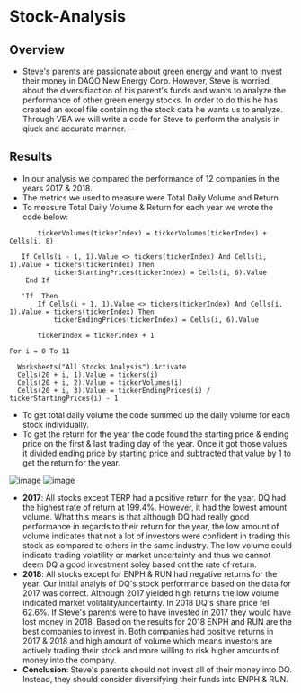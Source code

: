 # Stock-Analysis
## Overview
* Steve's parents are passionate about green energy and want to invest their money in DAQO New Energy Corp. However, Steve is worried about the diversifiaction of his parent's funds and wants to analyze the performance of other green energy stocks. In order to do this he has created an excel file containing the stock data he wants us to analyze. Through VBA we will write a code for Steve to perform the analysis in qiuck and accurate manner.
--
## Results
 * In our analysis we compared the performance of 12 companies in the years 2017 & 2018.
 * The metrics we used to measure were Total Daily Volume and Return
 * To measure Total Daily Volume & Return for each year we wrote the code below:
 ``` 
        tickerVolumes(tickerIndex) = tickerVolumes(tickerIndex) + Cells(i, 8)
    
    If Cells(i - 1, 1).Value <> tickers(tickerIndex) And Cells(i, 1).Value = tickers(tickerIndex) Then
            tickerStartingPrices(tickerIndex) = Cells(i, 6).Value
     End If
  
    'If  Then
        If Cells(i + 1, 1).Value <> tickers(tickerIndex) And Cells(i, 1).Value = tickers(tickerIndex) Then
            tickerEndingPrices(tickerIndex) = Cells(i, 6).Value
            
        tickerIndex = tickerIndex + 1
 ```
 ```
 For i = 0 To 11
    
   Worksheets("All Stocks Analysis").Activate
   Cells(20 + i, 1).Value = tickers(i)
   Cells(20 + i, 2).Value = tickerVolumes(i)
   Cells(20 + i, 3).Value = tickerEndingPrices(i) / tickerStartingPrices(i) - 1
 ```
 * To get total daily volume the code summed up the daily volume for each stock individually.
 * To get the return for the year the code found the starting price & ending price on the first & last trading day of the year. Once it got those values it divided ending price by starting price and subtracted that value by 1 to get the return for the year.
 
 
![image](https://user-images.githubusercontent.com/67936161/88487775-e24e6f80-cf3c-11ea-859d-e5cf093ee6d8.png)
![image](https://user-images.githubusercontent.com/67936161/88487787-0447f200-cf3d-11ea-804b-667fa25eda43.png)
* **2017**: All stocks except TERP had a positive return for the year. DQ had the highest rate of return at 199.4%. However, it had the lowest amount volume. What this means is that although DQ had really good performance in regards to their return for the year, the low amount of volume indicates that not a lot of investors were confident in trading this stock as compared to others in the same industry. The low volume could indicate trading volatility or market uncertainty and thus we cannot deem DQ a good investment soley based ont the rate of return.
* **2018**: All stocks except for ENPH & RUN had negative returns for the year. Our initial analyis of DQ's stock performance based on the data for 2017 was correct. Although 2017 yielded high returns the low volume indicated market volitality/uncertainty. In 2018 DQ's share price fell 62.6%. If Steve's parents were to have invested in 2017 they would have lost money in 2018. Based on the results for 2018 ENPH and RUN are the best companies to invest in. Both companies had positive returns in 2017 & 2018 and high amount of volume which means investors are actively trading their stock and more willing to risk higher amounts of money into the company.
* **Conclusion**: Steve's parents should not invest all of their money into DQ. Instead, they should consider diversifying their funds into ENPH & RUN.
